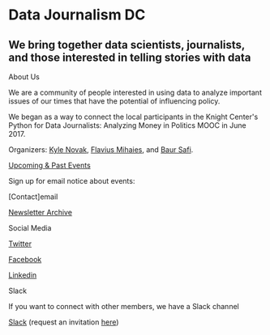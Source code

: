# Data Journalism DC

## We bring together data scientists, journalists, and those interested in telling stories with data 

About Us 

We are a community of people interested in using data to analyze important issues of our times that have the potential of influencing policy.  

We began as a way to connect the local participants in the Knight Center's Python for Data Journalists: Analyzing Money in Politics MOOC in June 2017. 

Organizers: [Kyle Novak](https://www.linkedin.com/in/kylenovak29/), [Flavius Mihaies](https://www.linkedin.com/in/flaviusoxford/), and [Baur Safi](https://www.linkedin.com/in/baursafi/).

[Upcoming & Past Events](https://www.meetup.com/data-journalism/events/past/)

Sign up for email notice about events: 

[Contact]email 

[Newsletter Archive](https://datajournalism.substack.com)

Social Media 

[Twitter](https://twitter.com/DJDCcommunity)

[Facebook](https://www.facebook.com/datajournos) 

[Linkedin](https://www.linkedin.com/company/65743228)

Slack 

If you want to connect with other members, we have a Slack channel 

[Slack](https://datajournos.slack.com) (request an invitation [here](https://goo.gl/forms/HRBTLccwcRiW96DM2))

